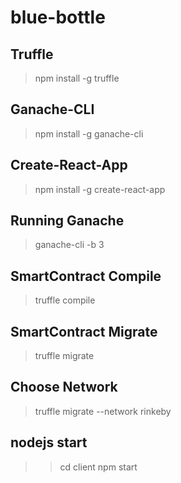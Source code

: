 # blue-bottle

## Truffle
> npm install -g truffle

## Ganache-CLI
> npm install -g ganache-cli

## Create-React-App
> npm install -g create-react-app

## Running Ganache
> ganache-cli -b 3

## SmartContract Compile
> truffle compile

## SmartContract Migrate
> truffle migrate

## Choose Network
> truffle migrate --network rinkeby

## nodejs start
>> cd client
npm start
